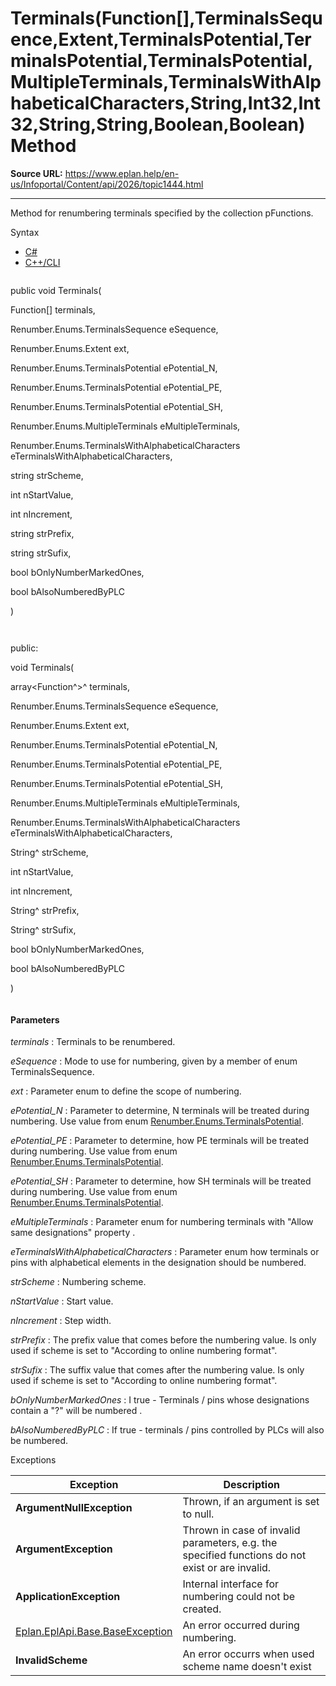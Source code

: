 # Terminals(Function[],TerminalsSequence,Extent,TerminalsPotential,TerminalsPotential,TerminalsPotential,MultipleTerminals,TerminalsWithAlphabeticalCharacters,String,Int32,Int32,String,String,Boolean,Boolean) Method

**Source URL:** https://www.eplan.help/en-us/Infoportal/Content/api/2026/topic1444.html

---

Method for renumbering terminals specified by the collection pFunctions.

Syntax

- [C#](#i-syntax-CS)
- [C++/CLI](#i-syntax-CPP2005)

```
```
public void Terminals( 

   Function[] terminals,

   Renumber.Enums.TerminalsSequence eSequence,

   Renumber.Enums.Extent ext,

   Renumber.Enums.TerminalsPotential ePotential_N,

   Renumber.Enums.TerminalsPotential ePotential_PE,

   Renumber.Enums.TerminalsPotential ePotential_SH,

   Renumber.Enums.MultipleTerminals eMultipleTerminals,

   Renumber.Enums.TerminalsWithAlphabeticalCharacters eTerminalsWithAlphabeticalCharacters,

   string strScheme,

   int nStartValue,

   int nIncrement,

   string strPrefix,

   string strSufix,

   bool bOnlyNumberMarkedOnes,

   bool bAlsoNumberedByPLC

)
```
```

```
```
public:

void Terminals( 

   array<Function^>^ terminals,

   Renumber.Enums.TerminalsSequence eSequence,

   Renumber.Enums.Extent ext,

   Renumber.Enums.TerminalsPotential ePotential_N,

   Renumber.Enums.TerminalsPotential ePotential_PE,

   Renumber.Enums.TerminalsPotential ePotential_SH,

   Renumber.Enums.MultipleTerminals eMultipleTerminals,

   Renumber.Enums.TerminalsWithAlphabeticalCharacters eTerminalsWithAlphabeticalCharacters,

   String^ strScheme,

   int nStartValue,

   int nIncrement,

   String^ strPrefix,

   String^ strSufix,

   bool bOnlyNumberMarkedOnes,

   bool bAlsoNumberedByPLC

)
```
```

#### Parameters

*terminals*
:   Terminals to be renumbered.

*eSequence*
:   Mode to use for numbering, given by a member of enum TerminalsSequence.

*ext*
:   Parameter enum to define the scope of numbering.

*ePotential\_N*
:   Parameter to determine, N terminals will be treated during numbering. Use value from enum [Renumber.Enums.TerminalsPotential](Eplan.EplApi.HEServicesu~Eplan.EplApi.HEServices.Renumber+Enums+TerminalsPotential.html).

*ePotential\_PE*
:   Parameter to determine, how PE terminals will be treated during numbering. Use value from enum [Renumber.Enums.TerminalsPotential](Eplan.EplApi.HEServicesu~Eplan.EplApi.HEServices.Renumber+Enums+TerminalsPotential.html).

*ePotential\_SH*
:   Parameter to determine, how SH terminals will be treated during numbering. Use value from enum [Renumber.Enums.TerminalsPotential](Eplan.EplApi.HEServicesu~Eplan.EplApi.HEServices.Renumber+Enums+TerminalsPotential.html).

*eMultipleTerminals*
:   Parameter enum for numbering terminals with "Allow same designations" property .

*eTerminalsWithAlphabeticalCharacters*
:   Parameter enum how terminals or pins with alphabetical elements in the designation should be numbered.

*strScheme*
:   Numbering scheme.

*nStartValue*
:   Start value.

*nIncrement*
:   Step width.

*strPrefix*
:   The prefix value that comes before the numbering value. Is only used if scheme is set to "According to online numbering format".

*strSufix*
:   The suffix value that comes after the numbering value. Is only used if scheme is set to "According to online numbering format".

*bOnlyNumberMarkedOnes*
:   I true - Terminals / pins whose designations contain a "?" will be numbered .

*bAlsoNumberedByPLC*
:   If true - terminals / pins controlled by PLCs will also be numbered.

Exceptions

| Exception | Description |
| --- | --- |
| **ArgumentNullException** | Thrown, if an argument is set to null. |
| **ArgumentException** | Thrown in case of invalid parameters, e.g. the specified functions do not exist or are invalid. |
| **ApplicationException** | Internal interface for numbering could not be created. |
| [Eplan.EplApi.Base.BaseException](Eplan.EplApi.Baseu~Eplan.EplApi.Base.BaseException.html) | An error occurred during numbering. |
| **InvalidScheme** | An error occurrs when used scheme name doesn't exist |
